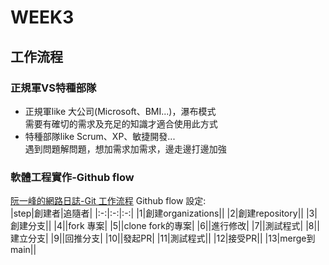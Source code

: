 # WEEK3
## 工作流程
###  正規軍VS特種部隊

- 正規軍like 大公司(Microsoft、BMI...)，瀑布模式<br>
需要有確切的需求及充足的知識才適合使用此方式
- 特種部隊like Scrum、XP、敏捷開發...<br>
遇到問題解問題，想加需求加需求，邊走邊打邊加強

### 軟體工程實作-Github flow
[阮一峰的網路日誌-Git 工作流程](https://www.ruanyifeng.com/blog/2015/12/git-workflow.html)
Github flow 設定:<br>
|step|創建者|追隨者|
|:-:|:-:|:-:|
|1|創建organizations||
|2|創建repository||
|3|創建分支||
|4||fork 專案|
|5||clone fork的專案|
|6||進行修改|
|7||測試程式|
|8||建立分支|
|9||回推分支|
|10||發起PR|
|11|測試程式||
|12|接受PR||
|13|merge到main||

